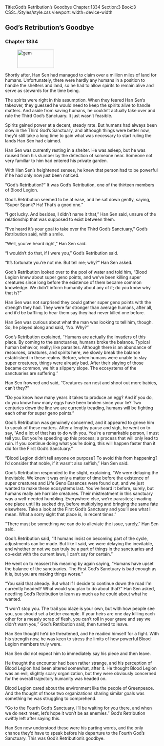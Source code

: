 Title:God’s Retribution’s Goodbye 
Chapter:1334 
Section:3 
Book:3 
CSS:../Styles/style.css 
viewport: width=device-width
  
## God’s Retribution’s Goodbye
### Chapter 1334
  
<figure>
	<img src="../Images/gem.gif" alt="gem" id="gem" width="120" height="60" />
</figure>
  

  
Shortly after, Han Sen had managed to claim over a million miles of land for humans. Unfortunately, there were hardly any humans in a position to handle the shelters and land, so he had to allow spirits to remain alive and serve as stewards for the time being.

The spirits were right in this assumption. When they feared Han Sen’s takeover, they guessed he would need to keep the spirits alive to handle matters. And aside from saving humans, he couldn’t actually take over and rule the Third God’s Sanctuary. It just wasn’t feasible.

Spirits gained power at a decent, steady rate. But humans had always been slow in the Third God’s Sanctuary, and although things were better now, they’d still take a long time to gain what was necessary to start ruling the lands Han Sen had claimed.

Han Sen was currently resting in a shelter. He was asleep, but he was roused from his slumber by the detection of someone near. Someone not very familiar to him had entered his private garden.

With Han Sen’s heightened senses, he knew that person had to be powerful if he had only now just been noticed.

“God’s Retribution?” It was God’s Retribution, one of the thirteen members of Blood Legion.

God’s Retribution seemed to be at ease, and he sat down gently, saying, “Super Spank? Ha! That’s a good one.”

“I got lucky. And besides, I didn’t name it that,” Han Sen said, unsure of the relationship that was supposed to exist between them.

“I’ve heard it’s your goal to take over the Third God’s Sanctuary,” God’s Retribution said, with a smile.

“Well, you’ve heard right,” Han Sen said.

“I wouldn’t do that, if I were you,” God’s Retribution said.

“It’s fortunate you’re not me. But tell me; why?” Han Sen asked.

God’s Retribution looked over to the pool of water and told him, “Blood Legion knew about super geno points, and we’ve been killing super creatures since long before the existence of them became common knowledge. We didn’t inform humanity about any of it; do you know why that is?”

Han Sen was not surprised they could gather super geno points with the strength they had. They were far stronger than average humans, after all, and it’d be baffling to hear them say they had never killed one before.

Han Sen was curious about what the man was looking to tell him, though. So, he played along and said, “No. Why?”

God’s Retribution explained, “Humans are actually the invaders of this place. By coming to the sanctuaries, humans broke the balance. Typical human behavior, really; like parasites. Although there is an abundance of resources, creatures, and spirits here, we slowly break the balance established in these realms. Before, when humans were unable to slay super creatures, things were already bad. After their slaying of those became common, we hit a slippery slope. The ecosystems of the sanctuaries are suffering.”

Han Sen frowned and said, “Creatures can nest and shoot out more babies, can’t they?”

“Do you know how many years it takes to produce an egg? And if you do, do you know how many eggs have been broken since your lie? Two centuries down the line we are currently treading, humans will be fighting each other for super geno points.”

God’s Retribution was genuinely concerned, and it appeared to grieve him to speak of these matters. After a lengthy pause and sigh, he went on to say, “And a lot of that has to do with you. You’re a remarkable person, I must tell you. But you’re speeding up this process; a process that will only lead to ruin. If you continue doing what you’re doing, this will happen faster than it did for the First God’s Sanctuary.”

“Blood Legion didn’t tell anyone on purpose? To avoid this from happening? I’d consider that noble, if it wasn’t also selfish,” Han Sen said.

God’s Retribution responded to the slight, explaining, “We were delaying the inevitable. We knew it was only a matter of time before the existence of super creatures and Life Geno Essences were found out, and we just wanted to make these ecosystems last. You’ve heard it before, surely, but humans really are horrible creatures. Their mistreatment in this sanctuary was a well-needed humbling. Everywhere else, we’re parasites; invading one place until its sucked dry, before multiplying and bringing the same fate elsewhere. Take a look at the First God’s Sanctuary and you’ll see what I mean. What a sorry sight that place is, in recent times.”

“There must be something we can do to alleviate the issue, surely,” Han Sen said.

God’s Retribution said, “If humans insist on becoming part of the cycle, adjustments can be made. But like I said, we were delaying the inevitable, and whether or not we can truly be a part of things in the sanctuaries and co-exist with the current laws, I can’t say for certain.”

He went on to reassert his meaning by again saying, “Humans have upset the balance of the sanctuaries. The First God’s Sanctuary is bad enough as it is, but you are making things worse.”

“You said that already. But what if I decide to continue down the road I’m currently headed? What would you plan to do about that?” Han Sen asked, needling God’s Retribution to learn as much as he could about what he wanted.

“I won’t stop you. The trail you blaze is your own, but with how people see you, you should set a better example. If your heirs are one day killing each other for a measly scrap of flesh, you can’t roll in your grave and say we didn’t warn you,” God’s Retribution said, then turned to leave.

Han Sen thought he’d be threatened, and he readied himself for a fight. With his strength now, he was keen to stress the limits of how powerful Blood Legion members truly were.

Han Sen did not expect him to immediately say his piece and then leave.

He thought the encounter had been rather strange, and his perception of Blood Legion had been altered somewhat, after it. He thought Blood Legion was an evil, slightly scary organization, but they were obviously concerned for the overall trajectory humanity was headed on.

Blood Legion cared about the environment like the people of Greenpeace. And the thought of those two organizations sharing similar goals was something he was struggling to comprehend.

“Go to the Fourth God’s Sanctuary. I’ll be waiting for you there, and when we do next meet, let’s hope it won’t be as enemies.” God’s Retribution swiftly left after saying this.

Han Sen now understood these were his parting words, and the only chance they’d have to speak before his departure to the Fourth God’s Sanctuary. This was God’s Retribution’s goodbye.